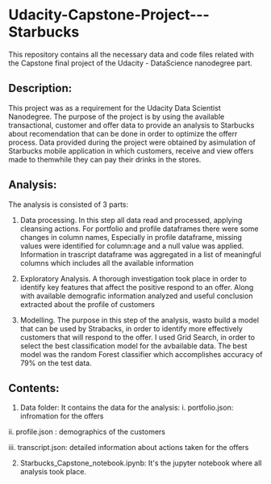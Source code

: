 # Udacity-Capstone-Project---Starbucks

This repository contains all the necessary data and code files related with the  Capstone final project of the Udacity - DataScience nanodegree part.

## Description:
This project was as a requirement for the Udacity Data Scientist Nanodegree. The purpose of the project is by using the available transactional, customer and offer data
to provide an analysis to Starbucks about recomendation that can be done in order to optimize the offerr process.
Data provided during the project were obtained by asimulation of Starbucks mobile application in which customers, receive and view offers made to themwhile they can pay their drinks in the stores.

## Analysis:
The analysis is consisted of 3 parts:

1. Data processing. In this step all data read and processed, applying cleansing actions. For portfolio and profile dataframes there were some changes in column names, Especially in profile dataframe, missing values were identified for column:age and a null value was applied. Information in trascript dataframe was aggregated in a list of meaningful columns which includes all the available information

2. Exploratory Analysis. A thorough investigation took place in order to identify key features that affect the positive respond to an offer. Along with available demografic information analyzed and useful conclusion extracted about the profile of customers

3. Modelling. The purpose in this step of the analysis, wasto build a model that can be used by Strabacks, in order to identify more effectively customers that will respond to the offer. I used Grid Search, in order to select the best classification model for the avbailable data. The best model was the random Forest classifier which accomplishes accuracy of 79% on the test data.


## Contents:

1. Data folder: It contains the data for the analysis:
  i. portfolio.json: infromation for the offers
  
  ii. profile.json  : demographics of the customers
  
  iii. transcript.json: detailed information about actions taken for the offers 
  
2. Starbucks_Capstone_notebook.ipynb: It's the jupyter notebook where all analysis took place. 
